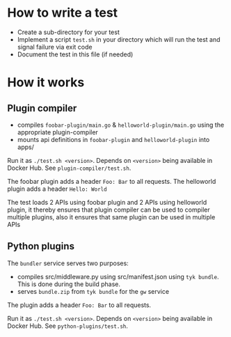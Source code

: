 # How to write a test
- Create a sub-directory for your test
- Implement a script `test.sh` in your directory which will run the test and signal failure via exit code
- Document the test in this file (if needed)

# How it works
## Plugin compiler
- compiles `foobar-plugin/main.go` & `helloworld-plugin/main.go` using the appropriate plugin-compiler
- mounts api definitions in `foobar-plugin` and `helloworld-plugin` into apps/

Run it as `./test.sh <version>`. Depends on `<version>` being available in Docker Hub. See `plugin-compiler/test.sh`.

The foobar plugin adds a header `Foo: Bar` to all requests. 
The helloworld plugin adds a header `Hello: World`

The test loads 2 APIs using foobar plugin and 2 APIs using helloworld plugin, it thereby ensures
that plugin compiler can be used to compiler multiple plugins, also it ensures that same plugin can be used in
multiple APIs

## Python plugins
The `bundler` service serves two purposes:
- compiles src/middleware.py using src/manifest.json using `tyk bundle`. This is done during the build phase.
- serves `bundle.zip` from `tyk bundle` for the `gw` service

The plugin adds a header `Foo: Bar` to all requests. 

Run it as `./test.sh <version>`. Depends on `<version>` being available in Docker Hub. See `python-plugins/test.sh`.

